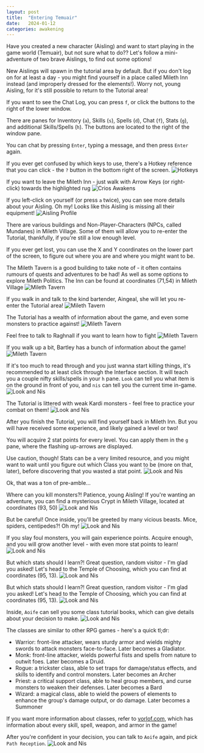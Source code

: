 ```yaml
---
layout: post
title:  "Entering Temuair"
date:   2024-01-12
categories: awakening
---
```


Have you created a new character (Aisling) and want to start playing in the game world (Temuair), but not sure what to do?? Let's follow a mini-adventure of two brave Aislings, to find out some options!



New Aislings will spawn in the tutorial area by default. But if you don't log on for at least a day - you might find yourself in a place called Mileth Inn instead (and improperly dressed for the elements!). Worry not, young Aisling, for it's still possible to return to the Tutorial area!

If you want to see the Chat Log, you can press `f`, or click the buttons to the right of the lower window.

There are panes for Inventory (`a`), Skills (`s`), Spells (`d`), Chat (`f`), Stats (`g`), and additional Skills/Spells (`h`). The buttons are located to the right of the window pane.

You can chat by pressing `Enter`, typing a message, and then press `Enter` again.

If you ever get confused by which keys to use, there's a Hotkey reference that you can click - the `?` button in the bottom right of the screen.
![Hotkeys](/public/images/darkages/hotkeys.png)

If you want to leave the Mileth Inn - just walk with Arrow Keys (or right-click) towards the highlighted rug
![Crios Awakens](/public/images/awakening/crios/crios-awakens.png)

If you left-click on yourself (or press `a` twice), you can see more details about your Aisling. Oh my! Looks like this Aisling is missing all their equipment!
![Aisling Profile](/public/images/awakening/crios/aisling-self.png)

There are various buildings and Non-Player-Characters (NPCs, called Mundanes) in Mileth Village. Some of them will allow you to re-enter the Tutorial, thankfully, if you're still a low enough level.

If you ever get lost, you can use the X and Y coordinates on the lower part of the screen, to figure out where you are and where you might want to be.

The Mileth Tavern is a good building to take note of - it often contains rumours of quests and adventures to be had! As well as some options to explore Mileth Politics. The Inn can be found at coordinates (71,54) in Mileth Village
![Mileth Tavern](/public/images/awakening/crios/mileth-tavern-entrance.png)

If you walk in and talk to the kind bartender, Aingeal, she will let you re-enter the Tutorial area!
![Mileth Tavern](/public/images/awakening/crios/mileth-tavern.png)

The Tutorial has a wealth of information about the game, and even some monsters to practice against!
![Mileth Tavern](/public/images/awakening/crios/tutorial-entrance.png)

Feel free to talk to Raghnall if you want to learn how to fight
![Mileth Tavern](/public/images/awakening/crios/tutorial-combat.png)

If you walk up a bit, Bartley has a bunch of information about the game!
![Mileth Tavern](/public/images/awakening/crios/tutorial-bartley.png)

If it's too much to read through and you just wanna start killing things, it's recommended to at least click through the Interface section. It will teach you a couple nifty skills/spells in your `h` pane. `Look` can tell you what item is on the ground in front of you, and `nis` can tell you the current time in-game.
![Look and Nis](/public/images/awakening/crios/tutorial-nis.png)

The Tutorial is littered with weak Kardi monsters - feel free to practice your combat on them!
![Look and Nis](/public/images/awakening/crios/tutorial-kardi.png)

After you finish the Tutorial, you will find yourself back in Mileth Inn. But you will have received some experience, and likely gained a level or two!

You will acquire 2 stat points for every level. You can apply them in the `g` pane, where the flashing up-arrows are displayed.

Use caution, though! Stats can be a very limited resource, and you might want to wait until you figure out which Class you want to be (more on that, later), before discovering that you wasted a stat point.
![Look and Nis](/public/images/awakening/crios/tutorial-exp.png)

Ok, that was a ton of pre-amble...

Where can you kill monsters?! Patience, young Aisling! If you're wanting an adventure, you can find a mysterious Crypt in Mileth Village, located at coordinates (93, 50)
![Look and Nis](/public/images/awakening/crios/mileth-crypt-entrance.png)

But be careful! Once inside, you'll be greeted by many vicious beasts. Mice, spiders, centipedes?! Oh my!
![Look and Nis](/public/images/awakening/crios/mileth-crypt-monsters.png)

If you slay foul monsters, you will gain experience points. Acquire enough, and you will grow another level - with even more stat points to learn!
![Look and Nis](/public/images/awakening/crios/mileth-crypt-level-up.png)

But which stats should I learn?! Great question, random visitor - I'm glad you asked! Let's head to the Temple of Choosing, which you can find at coordinates (95, 13).
![Look and Nis](/public/images/awakening/crios/temple-of-choosing.png)

But which stats should I learn?! Great question, random visitor - I'm glad you asked! Let's head to the Temple of Choosing, which you can find at coordinates (95, 13).
![Look and Nis](/public/images/awakening/crios/temple-of-choosing.png)

Inside, `Aoife` can sell you some class tutorial books, which can give details about your decision to make.
![Look and Nis](/public/images/awakening/crios/toc-books.png)

The classes are similar to other RPG games - here's a quick tl;dr:

- Warrior: front-line attacker, wears sturdy armor and wields mighty swords to attack monsters face-to-face. Later becomes a Gladiator.
- Monk: front-line attacker, wields powerful fists and spells from nature to outwit foes. Later becomes a Druid.
- Rogue: a trickster class, able to set traps for damage/status effects, and skills to identify and control monsters. Later becomes an Archer
- Priest: a critical support class, able to heal group members, and curse monsters to weaken their defenses. Later becomes a Bard
- Wizard: a magical class, able to wield the powers of elements to enhance the group's damage output, or do damage. Later becomes a Summoner

If you want more information about classes, refer to [vorlof.com](https://www.vorlof.com/skills.html), which has information about every skill, spell, weapon, and armor in the game!

After you're confident in your decision, you can talk to `Aoife` again, and pick `Path Reception`.
![Look and Nis](/public/images/awakening/crios/toc-aoife.png)













